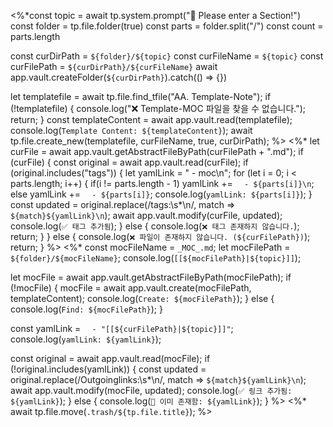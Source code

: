 <%*const topic = await tp.system.prompt("📖 Please enter a Section!")
const folder = tp.file.folder(true)
const parts = folder.split("/")
const count = parts.length

const curDirPath = `${folder}/${topic}`
const curFileName = `${topic}`
const curFilePath = `${curDirPath}/${curFileName}`
await app.vault.createFolder(`${curDirPath}`).catch(() => {})

let templatefile = await tp.file.find_tfile("AA. Template-Note");
if (!templatefile) {
	console.log("❌ Template-MOC 파일을 찾을 수 없습니다.");
	return;
}
const templateContent = await app.vault.read(templatefile);
console.log(`Template Content: ${templateContent}`);
await tp.file.create_new(templatefile, curFileName, true, curDirPath);
%>
<%*
let curFile = await app.vault.getAbstractFileByPath(curFilePath + ".md");
if (curFile) {
	const original = await app.vault.read(curFile);
	if (original.includes("tags")) {
		let yamlLink = "  - moc\n";
		for (let i = 0; i < parts.length; i++) {
			if(i != parts.length - 1)
				yamlLink += `  - ${parts[i]}\n`;
			else
				yamlLink += `  - ${parts[i]}`;
			console.log(`yamlLink: ${parts[i]}`);
		}
		const updated = original.replace(/tags:\s*\n/, match => `${match}${yamlLink}\n`);
		await app.vault.modify(curFile, updated);
		console.log(`✅ 태그 추가됨`);
	} else {
		console.log(`❌ 태그 존재하지 않습니다.`);
		return;
	}
} else {
	console.log(`❌ 파일이 존재하지 않습니다. (${curFilePath})`);
	return;
}
%>
<%*
const mocFileName = `_MOC_.md`;
let mocFilePath = `${folder}/${mocFileName}`;
console.log(`[[${mocFilePath}|${topic}]]`);

let mocFile = await app.vault.getAbstractFileByPath(mocFilePath);
if (!mocFile) {
	mocFile = await app.vault.create(mocFilePath, templateContent);
	console.log(`Create: ${mocFilePath}`);
} else {
	console.log(`Find: ${mocFilePath}`);
}

const yamlLink = `  - "[[${curFilePath}|${topic}]]"`;
console.log(`yamlLink: ${yamlLink}`);

const original = await app.vault.read(mocFile);
if (!original.includes(yamlLink)) {
	const updated = original.replace(/Outgoinglinks:\s*\n/, match => `${match}${yamlLink}\n`);
	await app.vault.modify(mocFile, updated);
	console.log(`✅ 링크 추가됨: ${yamlLink}`);
} else {
	console.log(`🔁 이미 존재함: ${yamlLink}`);
}
%>
<%* await tp.file.move(`.trash/${tp.file.title}`); %>
